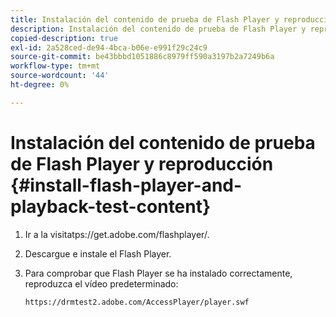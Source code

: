 ```yaml
---
title: Instalación del contenido de prueba de Flash Player y reproducción
description: Instalación del contenido de prueba de Flash Player y reproducción
copied-description: true
exl-id: 2a528ced-de94-4bca-b06e-e991f29c24c9
source-git-commit: be43bbbd1051886c8979ff590a3197b2a7249b6a
workflow-type: tm+mt
source-wordcount: '44'
ht-degree: 0%

---
```


# Instalación del contenido de prueba de Flash Player y reproducción {#install-flash-player-and-playback-test-content}

1. Ir a la visita<span></span>tps://get.adobe.com/flashplayer/.
1. Descargue e instale el Flash Player.
1. Para comprobar que Flash Player se ha instalado correctamente, reproduzca el vídeo predeterminado:

   `https://drmtest2.adobe.com/AccessPlayer/player.swf`
